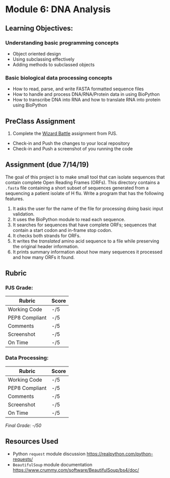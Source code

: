 # Module 6: DNA Analysis

## Learning Objectives:

### Understanding basic programming concepts
 - Object oriented design
 - Using subclassing effectively
 - Adding methods to subclassed objects
 
### Basic biological data processing concepts
 - How to read, parse, and write FASTA formatted sequence files
 - How to handle and process DNA/RNA/Protein data in using BioPython
 - How to transcribe DNA into RNA and how to translate RNA into protein using BioPython 
 
## PreClass Assignment

1. Complete the [Wizard Battle](https://github.com/biomed-bioinformatics-bootcamp/python-jumpstart-course-demos/tree/master/apps/07_wizard_battle) assignment from PJS.
  - Check-in and Push the changes to your local repository
  - Check-in and Push a screenshot of you running the code
 
## Assignment (due 7/14/19)

The goal of this project is to make small tool that can isolate sequences that contain complete Open Reading Frames (ORFs).
This directory contains a `.fasta` file containing a short subset of sequences generated from a sequencing a patient isolate of H flu.
Write a program that has the following features.

1. It asks the user for the name of the file for processing doing basic input validation.
2. It uses the BioPython module to read each sequence.
3. It searches for sequences that have complete ORFs; sequences that contain a start codon and in-frame stop codon.
4. It checks both strands for ORFs.
5. It writes the *translated* amino acid sequence to a file while preserving the original header information.
6. It prints summary information about how many sequences it processed and how many ORFs it found.

## Rubric

### PJS Grade:

|  Rubric        | Score | 
|----------------|-------|
| Working Code   |  -/5  |
| PEP8 Compliant |  -/5  |
| Comments       |  -/5  |
| Screenshot     |  -/5  |
| On Time        |  -/5  |

### Data Processing:

|  Rubric        | Score | 
|----------------|-------|
| Working Code   |  -/5  |
| PEP8 Compliant |  -/5  |
| Comments       |  -/5  |
| Screenshot     |  -/5  |
| On Time        |  -/5  |

*Final Grade: -/50*

## Resources Used

- Python `request` module discussion https://realpython.com/python-requests/
- `BeautifulSoup` module documentation https://www.crummy.com/software/BeautifulSoup/bs4/doc/ 